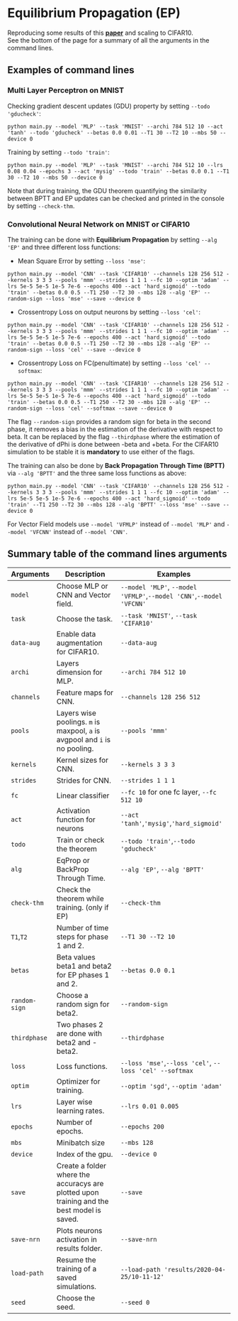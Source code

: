 # Equilibrium Propagation (EP)  

Reproducing some results of this __[paper](https://arxiv.org/pdf/1905.13633.pdf)__ and scaling to CIFAR10.  
See the bottom of the page for a summary of all the arguments in the command lines.

## Examples of command lines  
### Multi Layer Perceptron on MNIST  

Checking gradient descent updates (GDU) property by setting `--todo 'gducheck'`:  
```
python main.py --model 'MLP' --task 'MNIST' --archi 784 512 10 --act 'tanh' --todo 'gducheck' --betas 0.0 0.01 --T1 30 --T2 10 --mbs 50 --device 0  
```

Training by setting `--todo 'train'`:  
```
python main.py --model 'MLP' --task 'MNIST' --archi 784 512 10 --lrs 0.08 0.04 --epochs 3 --act 'mysig' --todo 'train' --betas 0.0 0.1 --T1 30 --T2 10 --mbs 50 --device 0  
```
Note that during training, the GDU theorem quantifying the similarity between BPTT and EP updates can be checked and printed in the console by setting `--check-thm`.  

### Convolutional Neural Network on MNIST or CIFAR10    

The training can be done with **Equilibrium Propagation**  by setting `--alg 'EP'` and three different loss functions:

+ Mean Square Error by setting `--loss 'mse'`:

```
python main.py --model 'CNN' --task 'CIFAR10' --channels 128 256 512 --kernels 3 3 3 --pools 'mmm' --strides 1 1 1 --fc 10 --optim 'adam' --lrs 5e-5 5e-5 1e-5 7e-6 --epochs 400 --act 'hard_sigmoid' --todo 'train' --betas 0.0 0.5 --T1 250 --T2 30 --mbs 128 --alg 'EP' --random-sign --loss 'mse' --save --device 0
```

+ Crossentropy Loss on output neurons by setting `--loss 'cel'`:

```
python main.py --model 'CNN' --task 'CIFAR10' --channels 128 256 512 --kernels 3 3 3 --pools 'mmm' --strides 1 1 1 --fc 10 --optim 'adam' --lrs 5e-5 5e-5 1e-5 7e-6 --epochs 400 --act 'hard_sigmoid' --todo 'train' --betas 0.0 0.5 --T1 250 --T2 30 --mbs 128 --alg 'EP' --random-sign --loss 'cel' --save --device 0
```

+ Crossentropy Loss on FC(penultimate) by setting `--loss 'cel' --softmax`:

```
python main.py --model 'CNN' --task 'CIFAR10' --channels 128 256 512 --kernels 3 3 3 --pools 'mmm' --strides 1 1 1 --fc 10 --optim 'adam' --lrs 5e-5 5e-5 1e-5 7e-6 --epochs 400 --act 'hard_sigmoid' --todo 'train' --betas 0.0 0.5 --T1 250 --T2 30 --mbs 128 --alg 'EP' --random-sign --loss 'cel' --softmax --save --device 0
```

The flag `--random-sign` provides a random sign for beta in the second phase, it removes a bias in the estimation of the derivative with respect to beta. It can be replaced by the flag `--thirdphase` where the estimation of the derivative of dPhi is done between -beta and +beta. For the CIFAR10 simulation to be stable it is **mandatory** to use either of the flags.

The training can also be done by **Back Propagation Through Time (BPTT)** via `--alg 'BPTT'` and the three same loss functions as above: 

```
python main.py --model 'CNN' --task 'CIFAR10' --channels 128 256 512 --kernels 3 3 3 --pools 'mmm' --strides 1 1 1 --fc 10 --optim 'adam' --lrs 5e-5 5e-5 1e-5 7e-6 --epochs 400 --act 'hard_sigmoid' --todo 'train' --T1 250 --T2 30 --mbs 128 --alg 'BPTT' --loss 'mse' --save --device 0
```

For Vector Field models use `--model 'VFMLP'` instead of `--model 'MLP'` and `--model 'VFCNN'` instead of `--model 'CNN'`.


## Summary table of the command lines arguments  

|Arguments|Description|Examples|
|-------|------|------|
|`model`|Choose MLP or CNN and Vector field.|`--model 'MLP'`, `--model 'VFMLP'`,`--model 'CNN'`,`--model 'VFCNN'`|
|`task`|Choose the task.|`--task 'MNIST'`, `--task 'CIFAR10'`|
|`data-aug`|Enable data augmentation for CIFAR10.|`--data-aug`|
|`archi`|Layers dimension for MLP.|`--archi 784 512 10`|
|`channels`|Feature maps for CNN.|`--channels 128 256 512`|
|`pools`|Layers wise poolings. `m` is maxpool, `a` is avgpool and `i` is no pooling.|`--pools 'mmm'`|
|`kernels`|Kernel sizes for CNN.|`--kernels 3 3 3`|
|`strides`|Strides for CNN.|`--strides 1 1 1`|
|`fc`|Linear classifier|`--fc 10` for one fc layer, `--fc 512 10`|
|`act`|Activation function for neurons|`--act 'tanh'`,`'mysig'`,`'hard_sigmoid'`|
|`todo`|Train or check the theorem|`--todo 'train'`,`--todo 'gducheck'`|
|`alg`|EqProp or BackProp Through Time.|`--alg 'EP'`, `--alg 'BPTT'`|
|`check-thm`|Check the theorem while training. (only if EP)|`--check-thm`|
|`T1`,`T2`|Number of time steps for phase 1 and 2.|`--T1 30 --T2 10`|
|`betas`|Beta values beta1 and beta2 for EP phases 1 and 2.|`--betas 0.0 0.1`|
|`random-sign`|Choose a random sign for beta2.|`--random-sign`|
|`thirdphase`|Two phases 2 are done with beta2 and -beta2.|`--thirdphase`|
|`loss`|Loss functions.|`--loss 'mse'`,`--loss 'cel'`, `--loss 'cel' --softmax`|
|`optim`|Optimizer for training.|`--optim 'sgd'`, `--optim 'adam'`|
|`lrs`|Layer wise learning rates.|`--lrs 0.01 0.005`|
|`epochs`|Number of epochs.|`--epochs 200`|
|`mbs`|Minibatch size|`--mbs 128`|
|`device`|Index of the gpu.|`--device 0`|
|`save`|Create a folder where the accuracys are plotted upon training and the best model is saved.|`--save`|
|`save-nrn`|Plots neurons activation in results folder.|`--save-nrn`|
|`load-path`|Resume the training of a saved simulations.|`--load-path 'results/2020-04-25/10-11-12'`|
|`seed`|Choose the seed.|`--seed 0`|
